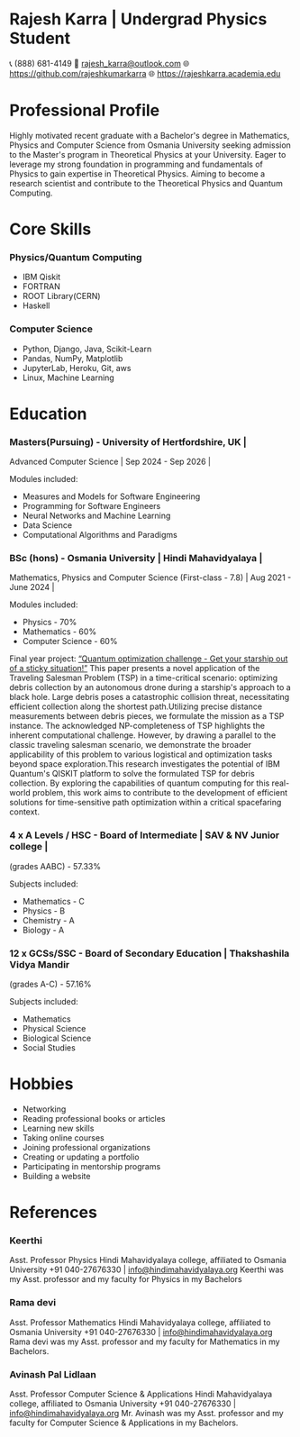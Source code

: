 # Rajesh Karra | Undergrad Physics Student
📞 (888) 681-4149 
📧 <rajesh_karra@outlook.com>
🌐 <https://github.com/rajeshkumarkarra>
🌐 <https://rajeshkarra.academia.edu>


# Professional Profile

Highly motivated recent graduate with a Bachelor's degree in Mathematics, Physics and Computer Science from Osmania University seeking admission to the Master's program in Theoretical Physics at your University. Eager to leverage my strong foundation in programming and fundamentals of Physics  to gain expertise in Theoretical Physics. Aiming to become a research scientist and contribute to the Theoretical Physics and Quantum Computing.

# Core Skills

### Physics/Quantum Computing					
* IBM Qiskit							
* FORTRAN							 
* ROOT Library(CERN)						 
* Haskell
### Computer Science
* Python, Django, Java, Scikit-Learn
* Pandas, NumPy, Matplotlib
* JupyterLab, Heroku, Git, aws
* Linux, Machine Learning 								



# Education
### Masters(Pursuing)  - University of Hertfordshire, UK |
Advanced Computer Science
| Sep 2024 - Sep 2026 |

Modules included:
* Measures and Models for Software Engineering
* Programming for Software Engineers
* Neural Networks and Machine Learning
* Data Science
* Computational Algorithms and Paradigms

### BSc (hons) - Osmania University | Hindi Mahavidyalaya |
Mathematics, Physics and Computer Science (First-class - 7.8) 
| Aug 2021 - June 2024 |

Modules included:
* Physics - 70%
* Mathematics - 60%
* Computer Science - 60%

Final year project: [“Quantum optimization challenge - Get your starship out of a sticky situation!”](https://docs.google.com/document/d/1bX84MqDfMqo6XauReF9x7Q07c317oGqDscHbnScdiHE/edit?usp=sharing)
This paper presents a novel application of the Traveling Salesman Problem (TSP) in a time-critical scenario: optimizing debris collection by an autonomous drone during a starship's approach to a black hole. Large debris poses a catastrophic collision threat, necessitating efficient collection along the shortest path.Utilizing precise distance measurements between debris pieces, we formulate the mission as a TSP instance. The acknowledged NP-completeness of TSP highlights the inherent computational challenge. However, by drawing a parallel to the classic traveling salesman scenario, we demonstrate the broader applicability of this problem to various logistical and optimization tasks beyond space exploration.This research investigates the potential of IBM Quantum's QISKIT platform to solve the formulated TSP for debris collection. By exploring the capabilities of quantum computing for this real-world problem, this work aims to contribute to the development of efficient solutions for time-sensitive path optimization within a critical spacefaring context.


### 4 x A Levels / HSC  - Board of Intermediate | SAV & NV Junior college | 
(grades AABC) - 57.33% 

Subjects included:
* Mathematics - C
* Physics - B
* Chemistry - A
* Biology - A

### 12 x GCSs/SSC - Board of Secondary Education | Thakshashila Vidya Mandir
(grades A-C) - 57.16% 

Subjects included:
* Mathematics
* Physical Science
* Biological Science
* Social Studies

# Hobbies
* Networking
* Reading professional books or articles
* Learning new skills
* Taking online courses
* Joining professional organizations
* Creating or updating a portfolio
* Participating in mentorship programs
* Building a website

# References

### Keerthi 
Asst. Professor Physics
Hindi Mahavidyalaya college, affiliated to Osmania University
+91 040-27676330 | <info@hindimahavidyalaya.org>
Keerthi was my Asst. professor and my faculty for Physics in my Bachelors

### Rama devi 
Asst. Professor Mathematics
Hindi Mahavidyalaya college, affiliated to Osmania University
+91 040-27676330 | <info@hindimahavidyalaya.org>
Rama devi was my Asst. professor and my faculty for Mathematics  in my Bachelors.

### Avinash Pal Lidlaan
Asst. Professor Computer Science & Applications
Hindi Mahavidyalaya college, affiliated to Osmania University
+91 040-27676330 | <info@hindimahavidyalaya.org>
Mr. Avinash was my Asst. professor and my faculty for Computer Science & Applications  in my Bachelors.
 






